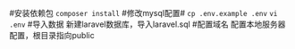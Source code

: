 
#安装依赖包
`composer install` 
#修改mysql配置#
`cp .env.example .env` 
`vi .env`
#导入数据
新建laravel数据库，导入laravel.sql
#配置域名
配置本地服务器配置，根目录指向public
